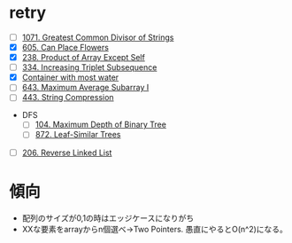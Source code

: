 # retry
- [ ] [1071. Greatest Common Divisor of Strings](https://leetcode.com/problems/greatest-common-divisor-of-strings/description/?envType=study-plan-v2&envId=leetcode-75)
- [x] [605. Can Place Flowers](https://leetcode.com/problems/can-place-flowers/description/?envType=study-plan-v2&envId=leetcode-75)
- [x] [238. Product of Array Except Self](https://leetcode.com/problems/product-of-array-except-self/description/?envType=study-plan-v2&envId=leetcode-75)
- [ ] [334. Increasing Triplet Subsequence](https://leetcode.com/problems/increasing-triplet-subsequence/description/?envType=study-plan-v2&envId=leetcode-75)
- [x] [Container with most water](https://leetcode.com/problems/container-with-most-water/description/)
- [ ] [643. Maximum Average Subarray I](https://leetcode.com/problems/maximum-average-subarray-i/description/?source=submission-noac)
- [ ] [443. String Compression](https://leetcode.com/problems/string-compression/description/?envType=study-plan-v2&envId=leetcode-75)
- DFS
  - [ ] [104. Maximum Depth of Binary Tree](https://leetcode.com/problems/maximum-depth-of-binary-tree/description/?envType=study-plan-v2&envId=leetcode-75)
  - [ ] [872. Leaf-Similar Trees](https://leetcode.com/problems/leaf-similar-trees/description/?envType=study-plan-v2&envId=leetcode-75)
- [ ] [206. Reverse Linked List](https://leetcode.com/problems/reverse-linked-list/description/?envType=study-plan-v2&envId=leetcode-75)

# 傾向
- 配列のサイズが0,1の時はエッジケースになりがち
- XXな要素をarrayからn個選べ→Two Pointers. 愚直にやるとO(n^2)になる。